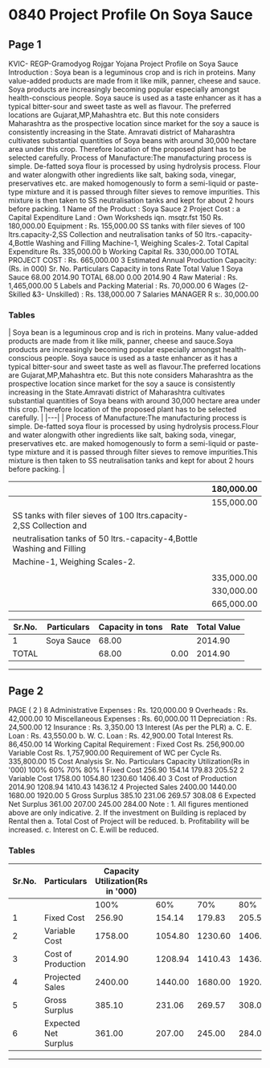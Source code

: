 # 0840 Project Profile On Soya Sauce

## Page 1

KVIC- REGP-Gramodyog Rojgar Yojana Project Profile on Soya Sauce Introduction : Soya bean is a leguminous crop and is rich in proteins. Many value-added products are made from it like milk, panner, cheese and sauce. Soya products are increasingly becoming popular especially amongst health-conscious people. Soya sauce is used as a taste enhancer as it has a typical bitter-sour and sweet taste as well as flavour. The preferred locations are Gujarat,MP,Mahashtra etc. But this note considers Maharashtra as the prospective location since market for the soy a sauce is consistently increasing in the State. Amravati district of Maharashtra cultivates substantial quantities of Soya beans with around 30,000 hectare area under this crop. Therefore location of the proposed plant has to be selected carefully. Process of Manufacture:The manufacturing process is simple. De-fatted soya flour is processed by using hydrolysis process. Flour and water alongwith other ingredients like salt, baking soda, vinegar, preservatives etc. are maked homogenously to form a semi-liquid or paste-type mixture and it is passed through filter sieves to remove impurities. This mixture is then taken to SS neutralisation tanks and kept for about 2 hours before packing. 1 Name of the Product : Soya Sauce 2 Project Cost : a Capital Expenditure Land : Own Worksheds iqn. msqtr.fst 150 Rs. 180,000.00 Equipment : Rs. 155,000.00 SS tanks with filer sieves of 100 ltrs.capacity-2,SS Collection and neutralisation tanks of 50 ltrs.-capacity-4,Bottle Washing and Filling Machine-1, Weighing Scales-2. Total Capital Expenditure Rs. 335,000.00 b Working Capital Rs. 330,000.00 TOTAL PROJECT COST : Rs. 665,000.00 3 Estimated Annual Production Capacity: (Rs. in 000) Sr. No. Particulars Capacity in tons Rate Total Value 1 Soya Sauce 68.00 2014.90 TOTAL 68.00 0.00 2014.90 4 Raw Material : Rs. 1,465,000.00 5 Labels and Packing Material : Rs. 70,000.00 6 Wages (2-Skilled &3- Unskilled) : Rs. 138,000.00 7 Salaries MANAGER R s:. 30,000.00

### Tables

| Soya bean is a leguminous crop and is rich in proteins. Many value-added products are made from it like milk, panner,
cheese and sauce.Soya products are increasingly becoming popular especially amongst health-conscious people.
Soya sauce is used as a taste enhancer as it has a typical bitter-sour and sweet taste as well as flavour.The preferred
locations are Gujarat,MP,Mahashtra etc. But this note considers Maharashtra as the prospective location since market
for the soy a sauce is consistently increasing in the State.Amravati district of Maharashtra cultivates substantial
quantities of Soya beans with around 30,000 hectare area under this crop.Therefore location of the proposed plant
has to be selected carefully. |
|---|
| Process of Manufacture:The manufacturing process is simple. De-fatted soya flour is processed by using hydrolysis
process.Flour and water alongwith other ingredients like salt, baking soda, vinegar, preservatives etc. are maked
homogenously to form a semi-liquid or paste-type mixture and it is passed through filter sieves to remove
impurities.This mixture is then taken to SS neutralisation tanks and kept for about 2 hours before packing. |

|  | 180,000.00 |
|---|---|
|  | 155,000.00 |
| SS tanks with filer sieves of 100 ltrs.capacity-2,SS Collection and |  |
| neutralisation tanks of 50 ltrs.-capacity-4,Bottle Washing and Filling |  |
| Machine-1, Weighing Scales-2. |  |
|  |  |
|  | 335,000.00 |
|  | 330,000.00 |
|  | 665,000.00 |

| Sr.No. | Particulars | Capacity in tons | Rate | Total Value |
|---|---|---|---|---|
| 1 | Soya Sauce | 68.00 |  | 2014.90 |
| TOTAL |  | 68.00 | 0.00 | 2014.90 |

---

## Page 2

PAGE ( 2 ) 8 Administrative Expenses : Rs. 120,000.00 9 Overheads : Rs. 42,000.00 10 Miscellaneous Expenses : Rs. 60,000.00 11 Depreciation : Rs. 24,500.00 12 Insurance : Rs. 3,350.00 13 Interest (As per the PLR) a. C. E. Loan : Rs. 43,550.00 b. W. C. Loan : Rs. 42,900.00 Total Interest Rs. 86,450.00 14 Working Capital Requirement : Fixed Cost Rs. 256,900.00 Variable Cost Rs. 1,757,900.00 Requirement of WC per Cycle Rs. 335,800.00 15 Cost Analysis Sr. No. Particulars Capacity Utilization(Rs in '000) 100% 60% 70% 80% 1 Fixed Cost 256.90 154.14 179.83 205.52 2 Variable Cost 1758.00 1054.80 1230.60 1406.40 3 Cost of Production 2014.90 1208.94 1410.43 1436.12 4 Projected Sales 2400.00 1440.00 1680.00 1920.00 5 Gross Surplus 385.10 231.06 269.57 308.08 6 Expected Net Surplus 361.00 207.00 245.00 284.00 Note : 1. All figures mentioned above are only indicative. 2. If the investment on Building is replaced by Rental then a. Total Cost of Project will be reduced. b. Profitability will be increased. c. Interest on C. E.will be reduced.

### Tables

| Sr.No. | Particulars | Capacity Utilization(Rs in '000) |  |  |  |
|---|---|---|---|---|---|
|  |  | 100% | 60% | 70% | 80% |
| 1 | Fixed Cost | 256.90 | 154.14 | 179.83 | 205.52 |
| 2 | Variable Cost | 1758.00 | 1054.80 | 1230.60 | 1406.40 |
| 3 | Cost of Production | 2014.90 | 1208.94 | 1410.43 | 1436.12 |
| 4 | Projected Sales | 2400.00 | 1440.00 | 1680.00 | 1920.00 |
| 5 | Gross Surplus | 385.10 | 231.06 | 269.57 | 308.08 |
| 6 | Expected Net Surplus | 361.00 | 207.00 | 245.00 | 284.00 |

---

